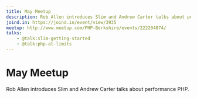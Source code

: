 ```yaml
---
title: May Meetup
description: Rob Allen introduces Slim and Andrew Carter talks about performance PHP
joind.in: https://joind.in/event/view/3935
meetup: http://www.meetup.com/PHP-Berkshire/events/222204874/
talks:
    - @talk:slim-getting-started
    - @talk:php-at-limits
---
```


# May Meetup

Rob Allen introduces Slim and Andrew Carter talks about performance PHP.
